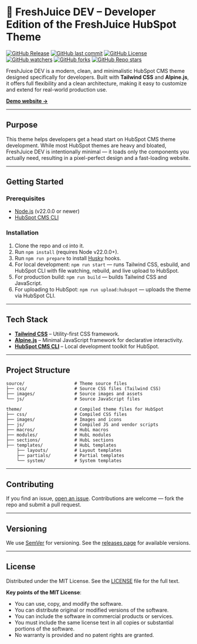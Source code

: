 # 🍹 FreshJuice DEV – Developer Edition of the FreshJuice HubSpot Theme

[![GitHub Release](https://img.shields.io/github/v/release/freshjuice-dev/freshjuice-hubspot-theme)](https://github.com/freshjuice-dev/freshjuice-hubspot-theme/releases)
[![GitHub last commit](https://img.shields.io/github/last-commit/freshjuice-dev/freshjuice-hubspot-theme)](https://github.com/freshjuice-dev/freshjuice-hubspot-theme/commits/main)
[![GitHub License](https://img.shields.io/github/license/freshjuice-dev/freshjuice-hubspot-theme)](https://github.com/freshjuice-dev/freshjuice-hubspot-theme/blob/main/LICENSE)
[![GitHub watchers](https://img.shields.io/github/watchers/freshjuice-dev/freshjuice-hubspot-theme)](https://github.com/freshjuice-dev/freshjuice-hubspot-theme/watchers)
[![GitHub forks](https://img.shields.io/github/forks/freshjuice-dev/freshjuice-hubspot-theme)](https://github.com/freshjuice-dev/freshjuice-hubspot-theme/network/members)
[![GitHub Repo stars](https://img.shields.io/github/stars/freshjuice-dev/freshjuice-hubspot-theme)](https://github.com/freshjuice-dev/freshjuice-hubspot-theme/stargazers)

FreshJuice DEV is a modern, clean, and minimalistic HubSpot CMS theme designed specifically for developers.
Built with **Tailwind CSS** and **Alpine.js**, it offers full flexibility and a clean architecture, making it easy to customize and extend for real-world production use.

[**Demo website →**](https://freshjuice.dev/developer-edition/demo/)

---

## Purpose

This theme helps developers get a head start on HubSpot CMS theme development.
While most HubSpot themes are heavy and bloated, FreshJuice DEV is intentionally minimal — it loads only the components you actually need, resulting in a pixel-perfect design and a fast-loading website.

---

## Getting Started

### Prerequisites

- [Node.js](https://nodejs.org/en/) (v22.0.0 or newer)
- [HubSpot CMS CLI](https://developers.hubspot.com/docs/cms/developer-reference/local-development-cli)

### Installation

1. Clone the repo and `cd` into it.
2. Run `npm install` (requires Node v22.0.0+).
3. Run `npm run prepare` to install [Husky](https://typicode.github.io/husky/) hooks.
4. For local development:
   `npm run start` — runs Tailwind CSS, esbuild, and HubSpot CLI with file watching, rebuild, and live upload to HubSpot.
5. For production build:
   `npm run build` — builds Tailwind CSS and JavaScript.
6. For uploading to HubSpot:
   `npm run upload:hubspot` — uploads the theme via HubSpot CLI.

---

## Tech Stack

- **[Tailwind CSS](https://tailwindcss.com/)** – Utility-first CSS framework.
- **[Alpine.js](https://alpinejs.dev/)** – Minimal JavaScript framework for declarative interactivity.
- **[HubSpot CMS CLI](https://developers.hubspot.com/docs/cms/developer-reference/local-development-cli)** – Local development toolkit for HubSpot.

---

## Project Structure

```plaintext
source/                   # Theme source files
├── css/                  # Source CSS files (Tailwind CSS)
├── images/               # Source images and assets
└── js/                   # Source JavaScript files

theme/                    # Compiled theme files for HubSpot
├── css/                  # Compiled CSS files
├── images/               # Images and icons
├── js/                   # Compiled JS and vendor scripts
├── macros/               # HubL macros
├── modules/              # HubL modules
├── sections/             # HubL sections
├── templates/            # HubL templates
    ├── layouts/          # Layout templates
    ├── partials/         # Partial templates
    └── system/           # System templates
```

---

## Contributing

If you find an issue, [open an issue](https://github.com/freshjuice-dev/freshjuice-hubspot-theme/issues).
Contributions are welcome — fork the repo and submit a pull request.

---

## Versioning

We use [SemVer](http://semver.org/) for versioning.
See the [releases page](https://github.com/freshjuice-dev/freshjuice-hubspot-theme/releases) for available versions.

---

## License

Distributed under the MIT License. See the [LICENSE](./LICENSE) file for the full text.

**Key points of the MIT License**:
- You can use, copy, and modify the software.
- You can distribute original or modified versions of the software.
- You can include the software in commercial products or services.
- You must include the same license text in all copies or substantial portions of the software.
- No warranty is provided and no patent rights are granted.